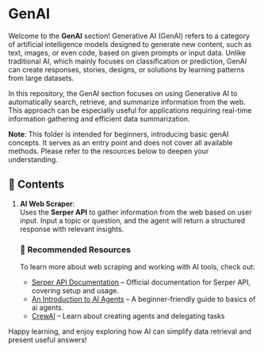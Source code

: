 # GenAI

Welcome to the **GenAI** section! Generative AI (GenAI) refers to a category of artificial intelligence models designed to generate new content, such as text, images, or even code, based on given prompts or input data. Unlike traditional AI, which mainly focuses on classification or prediction, GenAI can create responses, stories, designs, or solutions by learning patterns from large datasets.

In this repository, the GenAI section focuses on using Generative AI to automatically search, retrieve, and summarize information from the web. This approach can be especially useful for applications requiring real-time information gathering and efficient data summarization.

**Note**: This folder is intended for beginners, introducing basic genAI concepts. It serves as an entry point and does not cover all available methods. Please refer to the resources below to deepen your understanding.

## 📂 Contents

1. **AI Web Scraper**:  
   Uses the **Serper API** to gather information from the web based on user input. Input a topic or question, and the agent will return a structured response with relevant insights.
   
   ### 🔗 Recommended Resources
   To learn more about web scraping and working with AI tools, check out:
   - [Serper API Documentation](https://serper.dev/) – Official documentation for Serper API, covering setup and usage.
   - [An Introduction to AI Agents](https://medium.com/humansdotai/an-introduction-to-ai-agents-e8c4afd2ee8f) – A beginner-friendly guide to basics of ai agents.
   - [CrewAI](https://docs.crewai.com/introduction) – Learn about creating agents and delegating tasks

Happy learning, and enjoy exploring how AI can simplify data retrieval and present useful answers!

